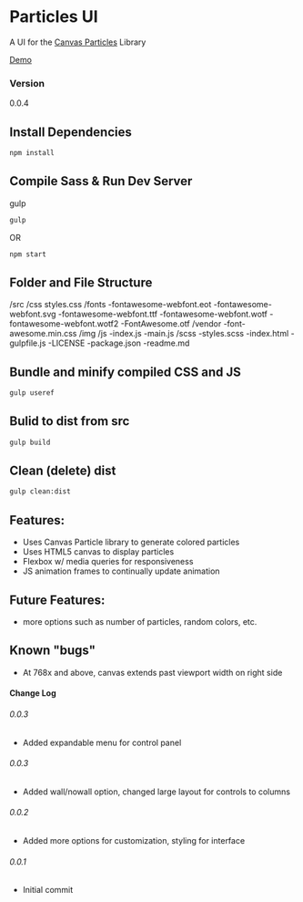 # Particles UI

A UI for the [Canvas Particles](https://github.com/jbratcher/canvas-particles-js) Library

[Demo](https://jbratcher.github.io/particles_ui/#)

### Version

0.0.4

## Install Dependencies

```bash
npm install 
```

## Compile Sass & Run Dev Server

gulp

```bash
gulp
```
OR

```bash
npm start
```

## Folder and File Structure

/src
    /css
    styles.css
        /fonts
        -fontawesome-webfont.eot
        -fontawesome-webfont.svg
        -fontawesome-webfont.ttf
        -fontawesome-webfont.wotf
        -fontawesome-webfont.wotf2
        -FontAwesome.otf
        /vendor
        -font-awesome.min.css
    /img
    /js
        -index.js
        -main.js
    /scss
    -styles.scss
-index.html
-gulpfile.js
-LICENSE
-package.json
-readme.md

## Bundle and minify compiled CSS and JS

```bash
gulp useref
```

## Bulid to dist from src

```bash
gulp build
```
## Clean (delete) dist

```bash
gulp clean:dist
```

## Features: 

* Uses Canvas Particle library to generate colored particles
* Uses HTML5 canvas to display particles
* Flexbox w/ media queries for responsiveness
* JS animation frames to continually update animation


## Future Features:

* more options such as number of particles, random colors, etc.


## Known "bugs"

* At 768x and above, canvas extends past viewport width on right side

#### Change Log

###### 0.0.3

* Added expandable menu for control panel

###### 0.0.3

* Added wall/nowall option, changed large layout for controls to columns

###### 0.0.2

* Added more options for customization, styling for interface

 
###### 0.0.1

* Initial commit

